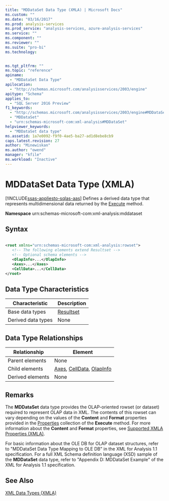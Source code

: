 ```yaml
---
title: "MDDataSet Data Type (XMLA) | Microsoft Docs"
ms.custom: ""
ms.date: "03/16/2017"
ms.prod: analysis-services
ms.prod_service: "analysis-services, azure-analysis-services"
ms.service: ""
ms.component: ""
ms.reviewer: ""
ms.suite: "pro-bi"
ms.technology: 
  

ms.tgt_pltfrm: ""
ms.topic: "reference"
apiname: 
  - "MDDataSet Data Type"
apilocation: 
  - "http://schemas.microsoft.com/analysisservices/2003/engine"
apitype: "Schema"
applies_to: 
  - "SQL Server 2016 Preview"
f1_keywords: 
  - "http://schemas.microsoft.com/analysisservices/2003/engine#MDDataSet"
  - "MDDataSet"
  - "urn:schemas-microsoft-com:xml-analysis#MDDataSet"
helpviewer_keywords: 
  - "MDDataSet data type"
ms.assetid: 1a7e0092-f9f0-4ae5-ba27-ad1d8ebe8cb9
caps.latest.revision: 27
author: "Minewiskan"
ms.author: "owend"
manager: "kfile"
ms.workload: "Inactive"
---
```

# MDDataSet Data Type (XMLA)
[!INCLUDE[ssas-appliesto-sqlas-aas](../../../includes/ssas-appliesto-sqlas-aas.md)]
  Defines a derived data type that represents multidimensional data returned by the [Execute](../../../analysis-services/xmla/xml-elements-methods-execute.md) method.  
  
 **Namespace** urn:schemas-microsoft-com:xml-analysis:mddataset  
  
## Syntax  
  
```xml  
  
<root xmlns="urn:schemas-microsoft-com:xml-analysis:rowset">  
   <!-- The following elements extend Resultset -->  
   <!-- Optional schema elements -->  
   <OlapInfo>...</OlapInfo>  
   <Axes>...</Axes>  
   <CellData>...</CellData>  
</root>  
```  
  
## Data Type Characteristics  
  
|Characteristic|Description|  
|--------------------|-----------------|  
|Base data types|[Resultset](../../../analysis-services/xmla/xml-data-types/resultset-data-type-xmla.md)|  
|Derived data types|None|  
  
## Data Type Relationships  
  
|Relationship|Element|  
|------------------|-------------|  
|Parent elements|None|  
|Child elements|[Axes](../../../analysis-services/xmla/xml-elements-properties/axes-element-xmla.md), [CellData](../../../analysis-services/xmla/xml-elements-properties/celldata-element-xmla.md), [OlapInfo](../../../analysis-services/xmla/xml-elements-properties/olapinfo-element-xmla.md)|  
|Derived elements|None|  
  
## Remarks  
 The **MDDataSet** data type provides the OLAP-oriented rowset (or dataset) required to represent OLAP data in XML. The contents of this rowset can vary depending on the values of the **Content** and **Format** properties provided in the [Properties](../../../analysis-services/xmla/xml-elements-properties/properties-element-xmla.md) collection of the **Execute** method. For more information about the **Content** and **Format** properties, see [Supported XMLA Properties &#40;XMLA&#41;](../../../analysis-services/xmla/xml-elements-properties/propertylist-element-supported-xmla-properties.md).  
  
 For basic information about the OLE DB for OLAP dataset structures, refer to "MDDataSet Data Type Mapping to OLE DB" in the XML for Analysis 1.1 specification. For a full XML Schema definition language (XSD) sample of the **MDDataSet** data type, refer to "Appendix D: MDDataSet Example" of the XML for Analysis 1.1 specification.  
  
## See Also  
 [XML Data Types &#40;XMLA&#41;](../../../analysis-services/xmla/xml-data-types/xml-data-types-xmla.md)  
  
  
